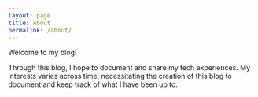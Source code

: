 ```yaml
---
layout: page
title: About
permalink: /about/
---
```


Welcome to my blog! 

Through this blog, I hope to document and share my tech experiences. My interests varies across time, necessitating the creation of this blog to document and keep track of what I have been up to. 